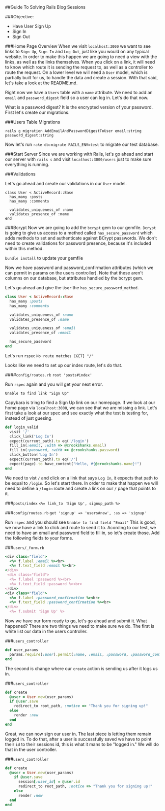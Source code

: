 ##Guide To Solving Rails Blog Sessions

###Objective:
- Have User Sign Up
- Sign In
- Sign Out

###Home Page Overview
When we visit `localhost:3000` we want to see links to `Sign Up`, `Sign In` and `Log Out`, just like you would on any typical website. In order to make this happen we are going to need a view with the links, as well as the links themselves. When you click on a link, it will need to know which route it is sending the request to, as well as a controller to route the request. On a lower level we will need a `User` model, which is partially built for us, to handle the data and create a session. With that said, let's take a look at the README.md.

Right now we have a `Users` table with a `name` attribute. We need to add an `email` and `password_digest` field so a user can log in. Let's do that now.

What is a password digest? It is the encrypted version of your password.  First let's create our migrations.

###Users Table Migrations

`rails g migration AddEmailAndPasswordDigestToUser email:string password_digest:string`

Now let's run `rake db:migrate RAILS_ENV=test` to migrate our test database.

###Start Server
Since we are working with Rails, let's go ahead and start our server with `rails s` and visit `localhost:3000/users` just to make sure everything is running.

###Validations

Let's go ahead and create our validations in our `User` model.

```
class User < ActiveRecord::Base
  has_many :posts
  has_many :comments

  validates_uniqueness_of :name
  validates_presence_of :name
end

```

###Bcrypt
Now we are going to add the `bcrypt` gem to our gemfile. `Bcrypt` is going to give us access to a method called `has_secure_password` which adds methods to set and authenticate against BCrypt passwords. We don't need to create validations for password presence, because it's included within this method.

`bundle install` to update your gemfile

Now we have password and password_confirmation attributes (which we can permit in params on the users controller). Note that these aren't columns on our database, but attributes handled by the bcrypt gem.

Let's go ahead and give the `User` the `has_secure_password_method`.

```ruby
class User < ActiveRecord::Base
  has_many :posts
  has_many :comments

  validates_uniqueness_of :name
  validates_presence_of :name

  validates_uniqueness_of :email
  validates_presence_of :email

  has_secure_password
end
```
Let's run `rspec`
`No route matches [GET] "/"`

Looks like we need to set up our index route, let's do that.

####`config/routes.rb`
`root 'posts#index'`

Run `rspec` again and you will get your next error.

`Unable to find link "Sign Up"`

Capybara is tring to find a Sign Up link on our homepage. If we look at our home page via `localhost:3000`, we can see that we are missing a link.  Let's first take a look at our spec and see exactly what the test is testing for, instead of just guesing.

```ruby
def login_valid
  visit '/'
  click_link('Log In')
  expect(current_path).to eq('/login')
  fill_in(:email, :with => @crookshanks.email)
  fill_in(:password, :with => @crookshanks.password)
  click_button('Log In')
  expect(current_path).to eq('/')
  expect(page).to have_content("Hello, #{@crookshanks.name}!")
end
```
We need to vist `/` and click on a link that says `Log In`, it expects that path to be equal to `/login`. So let's start there. In order to make that happen we will need to define a `/login` route and create a link on our `/` page that points to it.

###`posts/index`
`<%= link_to 'Sign Up', signup_path %>
`

###`config/routes.rb`
`get 'signup' => 'users#new', :as => 'signup'`

Run `rspec` and you should see `Unable to find field "Email"`
This is good, we now have a link to click and route to send it to. Acording to our test, we need to have an email and password field to fill in, so let's create those. Add the following fields to your forms.

###`users/_form.rb`

```ruby
<div class="field">
  <%= f.label :email %><br>
  <%= f.text_field :email %><br>
</div>
 <div class="field">
  <%= f.label :password %><br>
  <%= f.text_field :password %><br>
</div>
<div class="field">
  <%= f.label :password_confirmation %><br>
  <%= f.text_field :password_confirmation %><br>
</div>
  <%= f.submit 'Sign Up' %>
```
Now we have our form ready to go, let's go ahead and submit it. What happened? There are two things we need to make sure we do. The first is white list our data in the users controller.

###`users_controller`
```ruby
def user_params
  params.require(:user).permit(:name, :email, :password, :password_confirmation)
end
```
The second is change where our `create` action is sending us after it logs us in.

###`users_controller`

```ruby
def create
  @user = User.new(user_params)
  if @user.save
    redirect_to root_path, :notice => "Thank you for signing up!"
  else
    render :new
  end
end
```
Great, we can now sign our user in. The last piece is letting them remain logged in. To do that, after a user is successfully saved we have to point their `id` to their sessions id, this is what it mans to be "logged in." We will do that in the user controller.

###`users_controller`
```ruby
def create
  @user = User.new(user_params)
    if @user.save
      session[:user_id] = @user.id
      redirect_to root_path, :notice => "Thank you for signing up!"
    else
      render :new
  end
end
```

